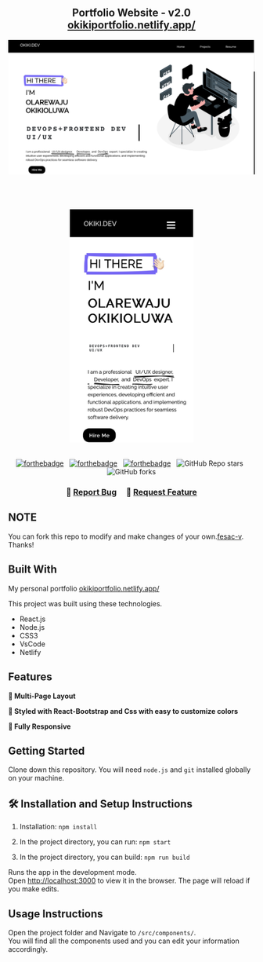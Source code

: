 <h2 align="center">
  Portfolio Website - v2.0<br/>
  <a href="https://okikiportfolio.netlify.app//" target="_blank">okikiportfolio.netlify.app/</a>
</h2>
<div align="center">
  <img alt="Demo" src="./Images/readme-img1.png" />
  <div>
  <br>
  <br>
  <br>
  <br>
  <img alt="mobile" src="./Images/readme-img2.png" width="50%" height="auto"/>
  </div>
</div>

<br/>

<center>

[![forthebadge](https://forthebadge.com/images/badges/built-with-love.svg)](https://forthebadge.com) &nbsp;
[![forthebadge](https://forthebadge.com/images/badges/made-with-javascript.svg)](https://forthebadge.com) &nbsp;
[![forthebadge](https://forthebadge.com/images/badges/open-source.svg)](https://forthebadge.com) &nbsp;
![GitHub Repo stars](https://img.shields.io/github/stars/fesac-v/portfolio?color=red&logo=github&style=for-the-badge) &nbsp;
![GitHub forks](https://img.shields.io/github/forks/fesac-v/portfolio?color=red&logo=github&style=for-the-badge)

</center>

<h3 align="center">
    🔹
    <a href="https://github.com/fesac-v/portfolio/issues">Report Bug</a> &nbsp; &nbsp;
    🔹
    <a href="https://github.com/fesac-v/portfolio/issues">Request Feature</a>
</h3>

## NOTE

You can fork this repo to modify and make changes of your own.[fesac-v](https://github.com/fesac-v/portfolio). Thanks!

## Built With

My personal portfolio <a href="https://okikiportfolio.netlify.app/" target="_blank">okikiportfolio.netlify.app/</a><br/>

This project was built using these technologies.

- React.js
- Node.js
- CSS3
- VsCode
- Netlify

## Features

**📖 Multi-Page Layout**

**🎨 Styled with React-Bootstrap and Css with easy to customize colors**

**📱 Fully Responsive**

## Getting Started

Clone down this repository. You will need `node.js` and `git` installed globally on your machine.

## 🛠 Installation and Setup Instructions

1. Installation: `npm install`

2. In the project directory, you can run: `npm start`

3. In the project directory, you can build: `npm run build`

Runs the app in the development mode.\
Open [http://localhost:3000](http://localhost:3000) to view it in the browser.
The page will reload if you make edits.

## Usage Instructions

Open the project folder and Navigate to `/src/components/`. <br/>
You will find all the components used and you can edit your information accordingly.

